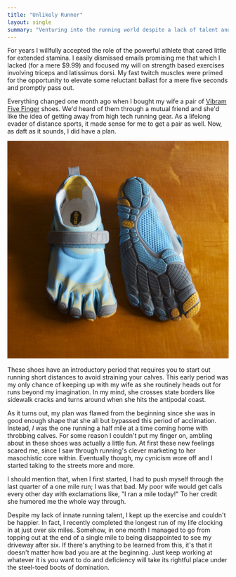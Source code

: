 ```yaml
---
title: "Unlikely Runner"
layout: single
summary: "Venturing into the running world despite a lack of talent and ability"
---
```

For years I willfully accepted the role of the powerful athlete that cared little for extended stamina. I easily dismissed emails promising me that which I lacked (for a mere $9.99) and focused my will on strength based exercises involving triceps and latissimus dorsi. My fast twitch muscles were primed for the opportunity to elevate some reluctant ballast for a mere five seconds and promptly pass out.

Everything changed one month ago when I bought my wife a pair of [Vibram Five Finger](http://www.vibramfivefingers.com/products/products_bikila_f.cfm?CFID=6894564&CFTOKEN=30256168) shoes. We'd heard of them through a mutual friend and she'd like the idea of getting away from high tech running gear. As a lifelong evader of distance sports, it made sense for me to get a pair as well. Now, as daft as it sounds, I did have a plan.

![Bikilas in blue](/images/posts/vibram-bikila.jpg)

These shoes have an introductory period that requires you to start out running short distances to avoid straining your calves. This early period was my only chance of keeping up with my wife as she routinely heads out for runs beyond my imagination. In my mind, she crosses state borders like sidewalk cracks and turns around when she hits the antipodal coast.

As it turns out, my plan was flawed from the beginning since she was in good enough shape that she all but bypassed this period of acclimation. Instead, <em>I</em> was the one running a half mile at a time coming home with throbbing calves. For some reason I couldn't put my finger on, ambling about in these shoes was actually a little fun. At first these new feelings scared me, since I saw through running's clever marketing to her masochistic core within. Eventually though, my cynicism wore off and I started taking to the streets more and more.

I should mention that, when I first started, I had to push myself through the last quarter of a one mile run; I was that bad. My poor wife would get calls every other day with exclamations like, "I ran a mile today!" To her credit she humored me the whole way through.

Despite my lack of innate running talent, I kept up the exercise and couldn't be happier. In fact, I recently completed the longest run of my life clocking in at just over six miles. Somehow, in one month I managed to go from topping out at the end of a single mile to being disappointed to see my driveway after six. If there's anything to be learned from this, it's that it doesn't matter how bad you are at the beginning. Just keep working at whatever it is you want to do and deficiency will take its rightful place under the steel-toed boots of domination.